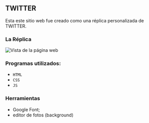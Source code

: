 ## **TWITTER**
Esta este sitio web fue creado como una réplica personalizada de TWITTER.
### La Réplica
 ![Vista de la página web](assets/images/img.png)
### Programas utilizados:
- `HTML`
- `CSS`
- `JS`  
### Herramientas
- Google Font;
- editor de fotos (background)
